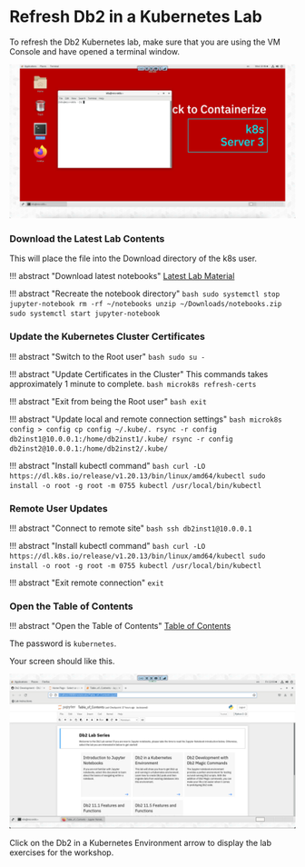 # Refresh Db2 in a Kubernetes Lab

To refresh the Db2 Kubernetes lab, make sure that you are using the VM Console and have opened a terminal window.

![Browser](wxd-images/vmware-terminal-window.png)

### Download the Latest Lab Contents

This will place the file into the Download directory of the k8s user.

!!! abstract "Download latest notebooks" 
    [Latest Lab Material](https://github.com/IBM/db2-summit-lab/raw/main/notebooks.zip)

!!! abstract "Recreate the notebook directory"
    ```bash
    sudo systemctl stop jupyter-notebook
    rm -rf ~/notebooks
    unzip ~/Downloads/notebooks.zip
    sudo systemctl start jupyter-notebook
    ```

### Update the Kubernetes Cluster Certificates

!!! abstract "Switch to the Root user"
    ```bash
    sudo su -
    ```

!!! abstract "Update Certificates in the Cluster"
    This commands takes approximately 1 minute to complete.
    ```bash
    microk8s refresh-certs
    ```

!!! abstract "Exit from being the Root user"
    ```bash
    exit
    ```

!!! abstract "Update local and remote connection settings"
    ```bash
    microk8s config > config
    cp config ~/.kube/.
    rsync -r config db2inst1@10.0.0.1:/home/db2inst1/.kube/
    rsync -r config db2inst2@10.0.0.1:/home/db2inst2/.kube/ 
    ```

!!! abstract "Install kubectl command"
    ```bash
    curl -LO https://dl.k8s.io/release/v1.20.13/bin/linux/amd64/kubectl
    sudo install -o root -g root -m 0755 kubectl /usr/local/bin/kubectl
    ```

### Remote User Updates

!!! abstract "Connect to remote site"
    ```bash
    ssh db2inst1@10.0.0.1
    ```

!!! abstract "Install kubectl command"
    ```bash
    curl -LO https://dl.k8s.io/release/v1.20.13/bin/linux/amd64/kubectl
    sudo install -o root -g root -m 0755 kubectl /usr/local/bin/kubectl
    ```

!!! abstract "Exit remote connection"
    ```
    exit
    ```

### Open the Table of Contents
    
!!! abstract "Open the Table of Contents"
    <a href="http://localhost:8888/notebooks/Table_of_Contents.ipynb" target="_blank">Table of Contents</a>

The password is `kubernetes`.

Your screen should like this.

![Browser](wxd-images/table_of_contents.png)

Click on the Db2 in a Kubernetes Environment arrow to display the lab exercises for the workshop.